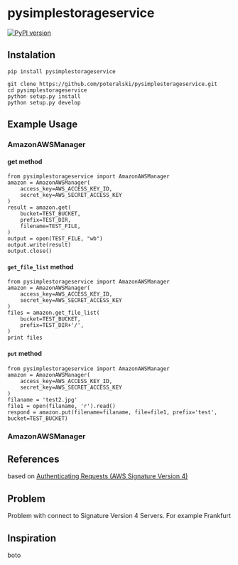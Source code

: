 # pysimplestorageservice
[![PyPI version](https://badge.fury.io/py/pysimplestorageservice.svg)](https://badge.fury.io/py/pysimplestorageservice)
## Instalation
    pip install pysimplestorageservice

    git clone https://github.com/poteralski/pysimplestorageservice.git
    cd pysimplestorageservice
    python setup.py install
    python setup.py develop

## Example Usage
### AmazonAWSManager
#### get method
    from pysimplestorageservice import AmazonAWSManager
    amazon = AmazonAWSManager(
        access_key=AWS_ACCESS_KEY_ID,
        secret_key=AWS_SECRET_ACCESS_KEY
    )
    result = amazon.get(
        bucket=TEST_BUCKET,
        prefix=TEST_DIR,
        filename=TEST_FILE,
    )
    output = open(TEST_FILE, "wb")
    output.write(result)
    output.close()
#### `get_file_list` method
    from pysimplestorageservice import AmazonAWSManager
    amazon = AmazonAWSManager(
        access_key=AWS_ACCESS_KEY_ID,
        secret_key=AWS_SECRET_ACCESS_KEY
    )
    files = amazon.get_file_list(
        bucket=TEST_BUCKET,
        prefix=TEST_DIR+'/',
    )
    print files
#### `put` method
    from pysimplestorageservice import AmazonAWSManager
    amazon = AmazonAWSManager(
        access_key=AWS_ACCESS_KEY_ID,
        secret_key=AWS_SECRET_ACCESS_KEY
    )
    filaname = 'test2.jpg'
    file1 = open(filaname, 'r').read()
    respond = amazon.put(filename=filaname, file=file1, prefix='test', bucket=TEST_BUCKET)
### AmazonAWSManager

## References
based on [Authenticating Requests (AWS Signature Version 4)](http://docs.aws.amazon.com/AmazonS3/latest/API/bucket-policy-s3-sigv4-conditions.html)

## Problem
Problem with connect to Signature Version 4 Servers. For example Frankfurt

## Inspiration
boto